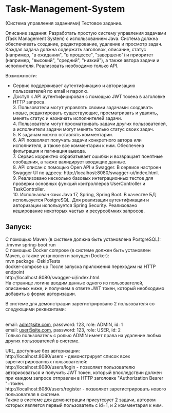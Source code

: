 # Task-Management-System
(Система управления заданиями)
Тестовое задание.

Описание задания:
Разработать простую систему управления задачами (Task Management System) с использованием Java. Система должна обеспечивать создание, редактирование, удаление и просмотр задач. Каждая задача должна содержать заголовок, описание, статус (например, "в ожидании", "в процессе", "завершено") и приоритет (например, "высокий", "средний", "низкий"), а также автора задачи и исполнителя. Реализовать необходимо только API.

Возможности:
+ Сервис поддерживает аутентификацию и авторизацию пользователей по email и паролю.
+ Доступ к API аутентифицирован с помощью JWT токена в заголовке HTTP запроса.
<br/>3. Пользователи могут управлять своими задачами: создавать новые, редактировать существующие, 
просматривать и удалять, менять статус и назначать исполнителей задачи.
<br/>4. Пользователи могут просматривать задачи других пользователей, 
а исполнители задачи могут менять только статус своих задач.
<br/>5. К задачам можно оставлять комментарии.
<br/>6. API позволяет получать задачи конкретного автора или исполнителя, а также все 
комментарии к ним. Обеспечена фильтрация и пагинация вывода.
<br/>7. Сервис корректно обрабатывает ошибки и возвращает понятные сообщения, а также 
валидирует входящие данные.
<br/>8. API описан с помощью Open API и Swagger. В сервисе настроен Swagger 
UI по адресу: http://localhost:8080/swagger-ui/index.html.
<br/>9. Реализовано несколько базовых интеграционных тестов для проверки основных функций 
контроллеров UserController и TaskController.
<br/>10. Использован язык Java 17, Spring, Spring Boot. В качестве БД используется PostgreSQL. 
Для реализации аутентификации и авторизации используется Spring Security.
Реализовано кеширование некоторых частых и ресурсоёмких запросов.<br/>
## Запуск:
С помощью Maven (в системе должна быть установлена PostgreSQL):
<br/>./mvnw spring-boot:run
<br/>С помощью Docker compose (в системе должен быть установлен Maven, а 
также установлен и запущен Docker):
<br/>mvn package -DskipTests
<br/>docker-compose up
После запуска приложения переходим на HTTP endpoint <br/>http://localhost:8080/swagger-ui/index.html. 
<br/>На странице логина вводим данные одного из пользователей, описанных ниже, и получаем в ответе 
JWT токен, который необходимо добавить в форме авторизации.

В системе для демонстрации зарегистрировано 2 пользователя со следующими реквизитами:

<br/>email: adm@site.com, password: 123, role: ADMIN, id: 1
<br/>email: user@site.com, password: 123, role: USER, id: 2
<br/>Только пользователь с ролью ADMIN имеет права на удаление любых других пользователей в системе.

URL, доступные без авторизации: <br/>http://localhost:8080/users - демонстрирует список всех 
зарегистрированных пользователей: <br/>http://localhost:8080/users/login - позволяет пользователю 
авторизоваться и получить JWT токен, который впоследствии должен при каждом запросе отправлен 
в HTTP заголовке "Authorization Bearer "+токен. <br/>http://localhost:8080/users/register - позволяет 
зарегистрировать нового пользователя в системе.
<br/>Также в системе для демонстрации присутсвует 2 задачи, автором которых является первый 
пользователь с id=1, и 2 комментария к ним.
